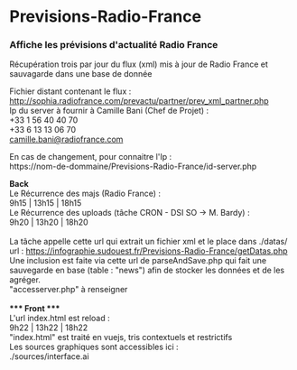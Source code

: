 # Previsions-Radio-France
<h3>Affiche les prévisions d'actualité Radio France</h3>

Récupération trois par jour du flux (xml) mis à jour de Radio France et sauvagarde dans une base de donnée

Fichier distant contenant le flux : </br>
http://sophia.radiofrance.com/prevactu/partner/prev_xml_partner.php </br>
Ip du server à fournir à Camille Bani (Chef de Projet) :</br>
+33 1 56 40 40 70</br>
+33 6 13 13 06 70</br>
camille.bani@radiofrance.com </br>

En cas de changement, pour connaitre l'Ip : </br>
https://nom-de-dommaine/Previsions-Radio-France/id-server.php</br>

<strong>Back</strong></br>
Le Récurrence des majs (Radio France) :</br>
9h15 | 13h15 | 18h15</br>
Le Récurrence des uploads (tâche CRON - DSI SO -> M. Bardy) :</br>
9h20 | 13h20 | 18h20</br>
</br>
La tâche appelle cette url qui extrait un fichier xml et le place dans ./datas/</br>
url : https://infographie.sudouest.fr/Previsions-Radio-France/getDatas.php</br>
Une inclusion est faite via cette url de parseAndSave.php qui fait une sauvegarde en base (table : "news") afin de stocker les données et de les agréger.</br>
"accesserver.php" à renseigner</br>
</br>
<strong>*** Front ***</strong></br>
L'url index.html est reload :</br>
9h22 | 13h22 | 18h22</br>
"index.html" est traité en vuejs, tris contextuels et restrictifs</br>
Les sources graphiques sont accessibles ici :</br>
 ./sources/interface.ai
